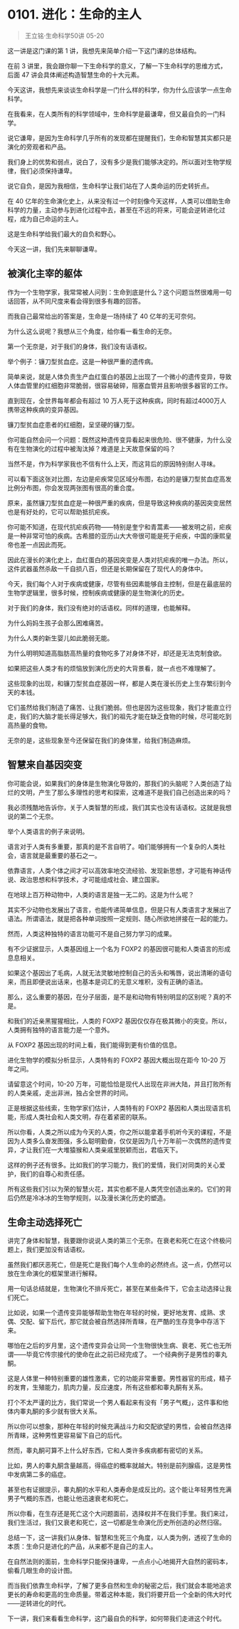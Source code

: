 # 0101. 进化：生命的主人
> 王立铭·生命科学50讲
05-20

这一讲是这门课的第 1 讲，我想先来简单介绍一下这门课的总体结构。

在前 3 讲里，我会跟你聊一下生命科学的意义，了解一下生命科学的思维方式，后面 47 讲会具体阐述构造智慧生命的十大元素。

今天这讲，我想先来谈谈生命科学是一门什么样的科学，你为什么应该学一点生命科学。

在我看来，在人类所有的科学领域中，生命科学是最谦卑，但又最自负的一门科学。

说它谦卑，是因为生命科学几乎所有的发现都在提醒我们，生命和智慧其实都只是演化的旁观者和产品。

我们身上的优势和弱点，说白了，没有多少是我们能够决定的。所以面对生物学规律，我们必须保持谦卑。

说它自负，是因为我相信，生命科学让我们站在了人类命运的历史转折点。

在 40 亿年的生命演化史上，从来没有过一个时刻像今天这样，人类可以借助生命科学的力量，主动参与到进化过程中去，甚至在不远的将来，可能会逆转进化过程，成为自己命运的主人。

这是生命科学给我们最大的自负和野心。

今天这一讲，我们先来聊聊谦卑。

## 被演化主宰的躯体
作为一个生物学家，我常常被人问到：生命到底是什么？这个问题当然很难用一句话回答，从不同尺度来看会得到很多有趣的回答。

而我自己最常给出的答案是，生命是一场持续了 40 亿年的无可奈何。

为什么这么说呢？我想从三个角度，给你看一看生命的无奈。

第一个无奈是，对于我们的身体，我们没有话语权。

举个例子：镰刀型贫血症。这是一种很严重的遗传病。

简单来说，就是人体负责生产血红蛋白的基因上出现了一个微小的遗传变异，导致人体血管里的红细胞非常脆弱，很容易破碎，阻塞血管并且影响很多器官的工作。

直到现在，全世界每年都会有超过 10 万人死于这种疾病，同时有超过4000万人携带这种疾病的变异基因。

镰刀型贫血症患者的红细胞，呈坚硬的镰刀型。

你可能自然会问一个问题：既然这种遗传变异看起来很危险、很不健康，为什么没有在生物演化的过程中被淘汰掉？难道是上天故意保留的吗？

当然不是，作为科学家我也不信有什么上天，而这背后的原因特别耐人寻味。

可以看下面这张对比图，左边是疟疾常见区域分布图，右边的是镰刀型贫血症高发比例分布图，你会发现两张图有很高的重合度。

原来，虽然镰刀型贫血症是一种很严重的疾病，但是导致这种疾病的基因突变居然也是有好处的，它可以帮助抵抗疟疾。

你可能不知道，在现代抗疟疾药物——特别是奎宁和青蒿素——被发明之前，疟疾是一种非常可怕的疾病。古希腊的亚历山大大帝很可能是死于疟疾，中国的康熙皇帝也差一点因此而死。

因此在漫长的演化史上，血红蛋白的基因突变是人类对抗疟疾的唯一办法。所以，这件武器虽然杀敌一千自损八百，但还是长期保留在了现代人的身体中。

今天，我们每个人对于疾病或健康，尽管有些因素能够自主控制，但是在最底层的生物学逻辑里，很多时候，控制疾病或健康的是生物演化的历史。

对于我们的身体，我们没有绝对的话语权。同样的道理，也能解释。

为什么妈妈生孩子会那么困难痛苦。

为什么人类的新生婴儿如此脆弱无能。

为什么明明知道高脂肪高热量的食物吃多了对身体不好，却还是无法克制食欲。

如果把这些人类才有的烦恼放到演化历史的大背景看，就一点也不难理解了。

这些现象的出现，和镰刀型贫血症基因一样，都是人类在漫长历史上生存繁衍到今天的本钱。

它们虽然给我们制造了痛苦、让我们脆弱。但也是因为这些现象，我们才能直立行走，我们的大脑才能长得足够大，我们的祖先才能在缺乏食物的时候，尽可能吃到高热量的食物。

无奈的是，这些现象至今还保留在我们的身体里，给我们制造麻烦。

## 智慧来自基因突变
你可能会说，如果我们的身体是生物演化导致的，那我们的头脑呢？人类创造了灿烂的文明，产生了那么多理性的思考和探索，这难道不是我们自己创造出来的吗？

我必须残酷地告诉你，关于人类智慧的形成，我们其实也没有话语权。这就是我想说的第二个无奈。

举个人类语言的例子来说明。

语言对于人类有多重要，那真的是不言自明了。咱们能够拥有一个复杂的人类社会，语言就是最重要的基石之一。

依靠语言，人类个体之间才可以高效率地交流经验、发现新思想，才可能有神话传说、政治思想和科学技术，才可能组成社会、建立国家。

在地球上百万种动物中，人类的语言是独一无二的。这是为什么呢？

其实不少动物也发展出了语言，也能传递简单信息，但是只有人类语言才发展出了语法。所谓语法，就是把各种单词按照一定规则、随心所欲地拼接在一起的能力。

然而，人类这种独特的语言功能可不是自己努力学习的成果。

有不少证据显示，人类基因组上一个名为 FOXP2 的基因很可能和人类语言的形成息息相关。

如果这个基因出了毛病，人就无法灵敏地控制自己的舌头和嘴唇，说出清晰的语句来，而且即便说出话来，也基本是词汇的无意义堆积，没有正确的语法。

那么，这么重要的基因，在分子层面，是不是和动物有特别明显的区别呢？真的不是。

和我们的近亲黑猩猩相比，人类的 FOXP2 基因仅仅存在极其微小的突变。所以，人类拥有独特的语言能力是一个意外。

从 FOXP2 基因出现的时间上看，我们能得到更有价值的信息。

进化生物学的模拟分析显示，人类特有的 FOXP2 基因大概出现在距今 10-20 万年之间。

请留意这个时间，10-20 万年，可能恰恰是现代人出现在非洲大陆，并且打败所有的人类亲戚，走出非洲，独占全世界的时间。

正是根据这些线索，生物学家们估计，人类特有的 FOXP2 基因和人类出现语言机能，形成人类社会和人类文明，存在着紧密的联系。

所以你看，人类之所以成为今天的人类，你之所以能拿着手机听今天的课程，不是因为人类多么奋发图强，多么聪明勤奋，仅仅是因为几十万年前一次偶然的遗传变异，才让我们在一大堆猿猴和人类亲戚里脱颖而出，君临天下。

这样的例子还有很多。比如我们的学习能力，我们的爱情，我们对同类的关心爱护，我们的自尊心和责任感。

所有这些我们引以为荣的智慧火花，其实也都不是人类凭空创造出来的。它们的背后仍然是冷冰冰的生物学规则，以及漫长演化历史的塑造。

## 生命主动选择死亡
讲完了身体和智慧，我要跟你说说人类的第三个无奈。在衰老和死亡在这个终极问题上，我们更加没有话语权。

虽然我们都厌恶死亡，但是死亡是我们每个人生命的必然终点。这一点，仍然可以放在生命演化的框架里进行解释。

用一句话总结就是，生物演化不排斥死亡，甚至在某些条件下，它会主动选择让我们死亡。

比如说，如果一个遗传变异能够帮助生物在年轻的时候，更好地发育、成熟、求偶、交配、留下后代，那它就会被自然选择所青睐，在严酷的生存竞争中存活下来。

哪怕在之后的岁月里，这个遗传变异会让同一个生物很快生病、衰老、死亡也无所谓——毕竟它传宗接代的使命在此之前已经完成了。
一个经典例子是男性的睾丸酮。

这是人体里一种特别重要的雄性激素，它的功能非常重要。男性器官的形成，精子的发育，生殖能力，肌肉力量，反应速度，所有这些都和睾丸酮有关系。

打个不太严谨的比方，我们常说一个男人看起来有没有「男子气概」，这件事和他体内睾丸酮的多少就有很大关系。

所以你可以想象，那种在年轻的时候充满战斗力和交配欲望的男性，会被自然选择所青睐，这种男性更容易留下自己的后代。

然而，睾丸酮可算不上什么好东西，它和人类许多疾病都有密切的关系。

比如，男人的睾丸酮含量越高，得癌症的概率就越大。特别是前列腺癌，这是男性中发病第二多的癌症。

甚至也有证据提示，睾丸酮的水平和人类寿命是成反比的。这个能让年轻男性充满男子气概的东西，也能让他迅速衰老和死亡。

所以你看，在生存还是死亡这个大问题面前，选择权并不在我们手里。我们来过，我们生活过，我们又衰老和死亡，这一切都是生命演化历史所创造的必然归宿。

总结一下，这一讲我们从身体、智慧和生死三个角度，以人类为例，透视了生命的本质：生命只是进化的产品，从来都不是自己的主人。

在自然法则的面前，生命科学只能保持谦卑，一点点小心地揭开大自然的密码本，偷看几眼生命的设计图。

而当我们依靠生命科学，了解了更多自然和生命的秘密之后，我们就会本能地追求更长的寿命和更高的生命质量。带着这种本能，我们将要开启一个全新的伟大时代——逆转进化的时代。

下一讲，我们来看看生命科学，这门最自负的科学，如何带我们走进这个时代。



